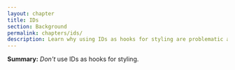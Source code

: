 ```yaml
---
layout: chapter
title: IDs
section: Background
permalink: chapters/ids/
description: Learn why using IDs as hooks for styling are problematic and what you should do instead.
---
```


**Summary:** *Don't* use IDs as hooks for styling.
